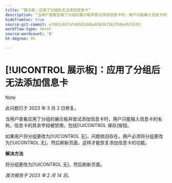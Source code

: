 ```yaml
---
title: “展示板：应用了分组后无法添加信息卡”
description: “当用户查看应用了分组的展示板并尝试添加信息卡时，用户只能输入信息卡的名称。信息卡的其余字段被禁用，包括‘保存’按钮。”
hidefromtoc: true
source-git-commit: e1902c037af4b501d4ba836361562f69ed57d193
workflow-type: tm+mt
source-wordcount: '0'
ht-degree: 0%

---
```



# [!UICONTROL 展示板]：应用了分组后无法添加信息卡

>[!NOTE]
>
>此问题已于 2023 年 3 月 2 日修复。

当用户查看应用了分组的展示板并尝试添加信息卡时，用户只能输入信息卡的名称。信息卡的其余字段被禁用，包括[!UICONTROL 保存]按钮。

如果用户将分组更改为[!UICONTROL 无]，问题依旧存在。用户必须将分组更改为[!UICONTROL 无]，然后刷新页面，这样才能恢复添加信息卡的功能。

**解决方法**

将分组更改为[!UICONTROL 无]，然后刷新页面。

_首次报告于 2023 年 2 月 14 日。_

